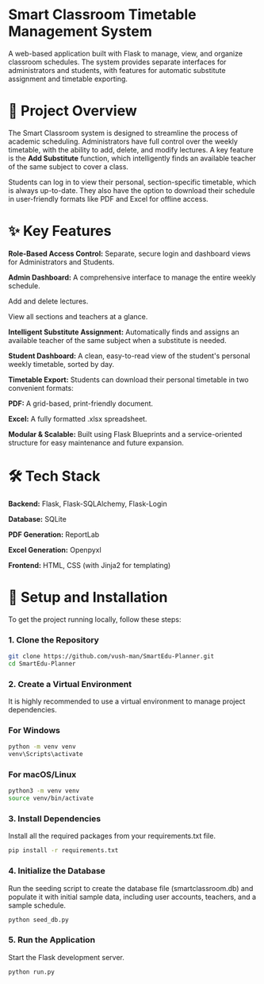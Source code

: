 # Smart Classroom Timetable Management System

A web-based application built with Flask to manage, view, and organize classroom schedules. The system provides separate interfaces for administrators and students, with features for automatic substitute assignment and timetable exporting.

# 📜 Project Overview
The Smart Classroom system is designed to streamline the process of academic scheduling. Administrators have full control over the weekly timetable, with the ability to add, delete, and modify lectures. A key feature is the **Add Substitute** function, which intelligently finds an available teacher of the same subject to cover a class.

Students can log in to view their personal, section-specific timetable, which is always up-to-date. They also have the option to download their schedule in user-friendly formats like PDF and Excel for offline access.

# ✨ Key Features
**Role-Based Access Control:** Separate, secure login and dashboard views for Administrators and Students.

**Admin Dashboard:** A comprehensive interface to manage the entire weekly schedule.

Add and delete lectures.

View all sections and teachers at a glance.

**Intelligent Substitute Assignment:** Automatically finds and assigns an available teacher of the same subject when a substitute is needed.

**Student Dashboard:** A clean, easy-to-read view of the student's personal weekly timetable, sorted by day.

**Timetable Export:** Students can download their personal timetable in two convenient formats:

**PDF:** A grid-based, print-friendly document.

**Excel:** A fully formatted .xlsx spreadsheet.

**Modular & Scalable:** Built using Flask Blueprints and a service-oriented structure for easy maintenance and future expansion.

# 🛠️ Tech Stack
**Backend:** Flask, Flask-SQLAlchemy, Flask-Login

**Database:** SQLite

**PDF Generation:** ReportLab

**Excel Generation:** Openpyxl

**Frontend:** HTML, CSS (with Jinja2 for templating)

# 🚀 Setup and Installation
To get the project running locally, follow these steps:

### 1. Clone the Repository
```bash
git clone https://github.com/vush-man/SmartEdu-Planner.git
cd SmartEdu-Planner
```

### 2. Create a Virtual Environment
It is highly recommended to use a virtual environment to manage project dependencies.

### For Windows
```bash
python -m venv venv
venv\Scripts\activate
```

### For macOS/Linux
```bash
python3 -m venv venv
source venv/bin/activate
```

### 3. Install Dependencies
Install all the required packages from your requirements.txt file.
```bash
pip install -r requirements.txt
```

### 4. Initialize the Database
Run the seeding script to create the database file (smartclassroom.db) and populate it with initial sample data, including user accounts, teachers, and a sample schedule.
```bash
python seed_db.py
```

### 5. Run the Application
Start the Flask development server.
```bash
python run.py
```



